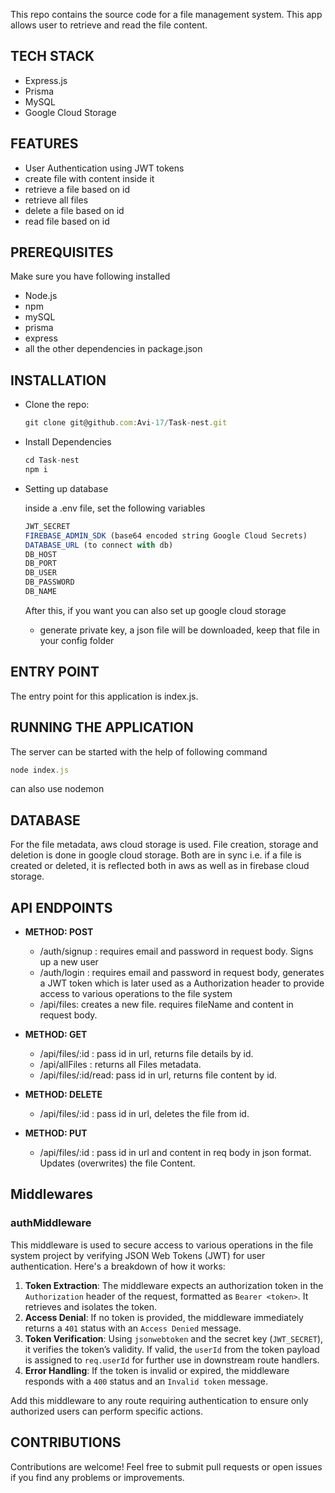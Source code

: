This repo contains the source code for a file management system. This app allows user to retrieve and read the file content.

## TECH STACK

- Express.js
- Prisma
- MySQL
- Google Cloud Storage

## FEATURES

- User Authentication using JWT tokens
- create file with content inside it
- retrieve a file based on id
- retrieve all files
- delete a file based on id
- read file based on id

## PREREQUISITES

Make sure you have following installed

- Node.js
- npm
- mySQL
- prisma
- express
- all the other dependencies in package.json

## INSTALLATION

- Clone the repo:
    
    ```jsx
    git clone git@github.com:Avi-17/Task-nest.git
    ```
    

- Install Dependencies
    
    ```jsx
    cd Task-nest
    npm i
    ```
    

- Setting up database
    
    inside a .env file, set the following variables
    
    ```jsx
    JWT_SECRET
    FIREBASE_ADMIN_SDK (base64 encoded string Google Cloud Secrets)
    DATABASE_URL (to connect with db)
    DB_HOST
    DB_PORT
    DB_USER
    DB_PASSWORD
    DB_NAME
    ```
    
    After this, if you want you can also set up google cloud storage
    
    - generate private key, a json file will be downloaded, keep that file in your config folder

## ENTRY POINT

The entry point for this application is index.js.

## RUNNING THE APPLICATION

The server can be started with the help of following command

```jsx
node index.js
```

can also use nodemon

## DATABASE

For the file metadata, aws cloud storage is used. File creation, storage and deletion is done in google cloud storage. Both are in sync i.e. if a file is created or deleted, it is reflected both in aws as well as in firebase cloud storage.

## API ENDPOINTS

- **METHOD: POST**
    - /auth/signup : requires email and password in request body. Signs up a new user
    - /auth/login : requires email and password in request body, generates a JWT token which is later used as a Authorization header to provide access to various operations to the file system
    - /api/files: creates a new file. requires fileName and content in request body.

- **METHOD: GET**
    - /api/files/:id : pass id in url, returns file details by id.
    - /api/allFiles : returns all Files metadata.
    - /api/files/:id/read: pass id in url, returns file content by id.

- **METHOD: DELETE**
    - /api/files/:id : pass id in url, deletes the file from id.

- **METHOD: PUT**
    - /api/files/:id : pass id in url and content in req body in json format. Updates (overwrites) the file Content.

## Middlewares

### authMiddleware

This middleware is used to secure access to various operations in the file system project by verifying JSON Web Tokens (JWT) for user authentication. Here's a breakdown of how it works:

1. **Token Extraction**: The middleware expects an authorization token in the `Authorization` header of the request, formatted as `Bearer <token>`. It retrieves and isolates the token.
2. **Access Denial**: If no token is provided, the middleware immediately returns a `401` status with an `Access Denied` message.
3. **Token Verification**: Using `jsonwebtoken` and the secret key (`JWT_SECRET`), it verifies the token’s validity. If valid, the `userId` from the token payload is assigned to `req.userId` for further use in downstream route handlers.
4. **Error Handling**: If the token is invalid or expired, the middleware responds with a `400` status and an `Invalid token` message.

Add this middleware to any route requiring authentication to ensure only authorized users can perform specific actions.

## CONTRIBUTIONS

Contributions are welcome! Feel free to submit pull requests or open issues if you find any problems or improvements.
